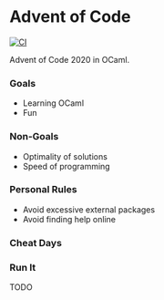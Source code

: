 # Advent of Code

[![CI](https://github.com/christopher-dG/aoc/workflows/CI/badge.svg)](https://github.com/christopher-dG/aoc/actions)

Advent of Code 2020 in OCaml.

### Goals

- Learning OCaml
- Fun

### Non-Goals

- Optimality of solutions
- Speed of programming

### Personal Rules

- Avoid excessive external packages
- Avoid finding help online

### Cheat Days

### Run It

TODO
